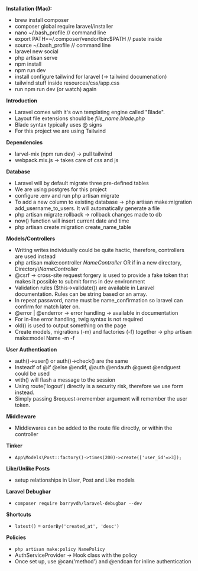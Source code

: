 **Installation (Mac):**

- brew install composer
- composer global require laravel/installer
- nano ~/.bash_profile // command line
- export PATH=~/.composer/vendor/bin:$PATH // paste inside
- source ~/.bash_profile // command line
- laravel new social
- php artisan serve
- npm install
- npm run dev
- install configure tailwind for laravel (-> tailwind documenation)
- tailwind stuff inside resources/css/app.css
- run npm run dev (or watch) again

**Introduction**

- Laravel comes with it's own templating engine called "Blade".
- Layout file extensions should be _file_name.blade.php_
- Blade syntax typically uses @ signs
- For this project we are using Tailwind

**Dependencies**

- larvel-mix (npm run dev) -> pull tailwind
- webpack.mix.js -> takes care of css and js

**Database**

- Laravel will by default migrate three pre-defined tables
- We are using postgres for this project
- configure .env and run php artisan migrate
- To add a new column to existing database -> php artisan make:migration add_username_to_users. It will automatically generate a file
- php artisan migrate:rollback -> rollback changes made to db
- now() function will insert current date and time
- php artisan create:migration create_name_table

**Models/Controllers**

- Writing writes individually could be quite hactic, therefore, controllers are used instead
- php artisan make:controller _NameController_ OR if in a new directory, Directory\\_NameController_
- @csrf -> cross-site request forgery is used to provide a fake token that makes it possible to submit forms in dev environment
- Validation rules ($this->validate()) are available in Laravel documentation. Rules can be string based or an array.
- In repeat password, name must be name_confirmation so laravel can confirm for match later on.
- @error | @enderror -> error handling -> available in documentation
- For in-line error handling, twig syntax is not required
- old() is used to output something on the page
- Create models, migrations (-m) and factories (-f) together -> php artisan make:model Name -m -f

**User Authentication**

- auth()->user() or auth()->check() are the same
- Insteadf of @if @else @endif, @auth @endauth @guest @endguest could be used
- with() will flash a message to the session
- Using route('logout') directly is a security risk, therefore we use form instead.
- Simply passing $request->remember argument will remember the user token.

**Middleware**

- Middlewares can be added to the route file directly, or within the controller

**Tinker**

- `App\Models\Post::factory()->times(200)->create(['user_id'=>3]);`

**Like/Unlike Posts**

- setup relationships in User, Post and Like models

**Laravel Debugbar**

- `composer require barryvdh/laravel-debugbar --dev`

**Shortcuts**

- `latest()` = `orderBy('created_at', 'desc')`

**Policies**

- `php artisan make:policy NamePolicy`
- AuthServiceProvider -> Hook class with the policy
- Once set up, use @can('method') and @endcan for inline authentication
